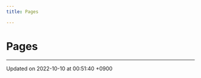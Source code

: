 ```yaml
---
title: Pages

---
```


# Pages







-------------------------------

Updated on 2022-10-10 at 00:51:40 +0900
